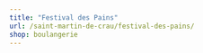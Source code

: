 ```yaml
---
title: "Festival des Pains"
url: /saint-martin-de-crau/festival-des-pains/
shop: boulangerie
---
```

